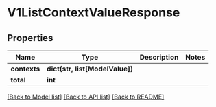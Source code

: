 # V1ListContextValueResponse

## Properties
Name | Type | Description | Notes
------------ | ------------- | ------------- | -------------
**contexts** | **dict(str, list[ModelValue])** |  | 
**total** | **int** |  | 

[[Back to Model list]](../vela-client/README.md#documentation-for-models) [[Back to API list]](../vela-client/README.md#documentation-for-api-endpoints) [[Back to README]](../vela-client/README.md)

